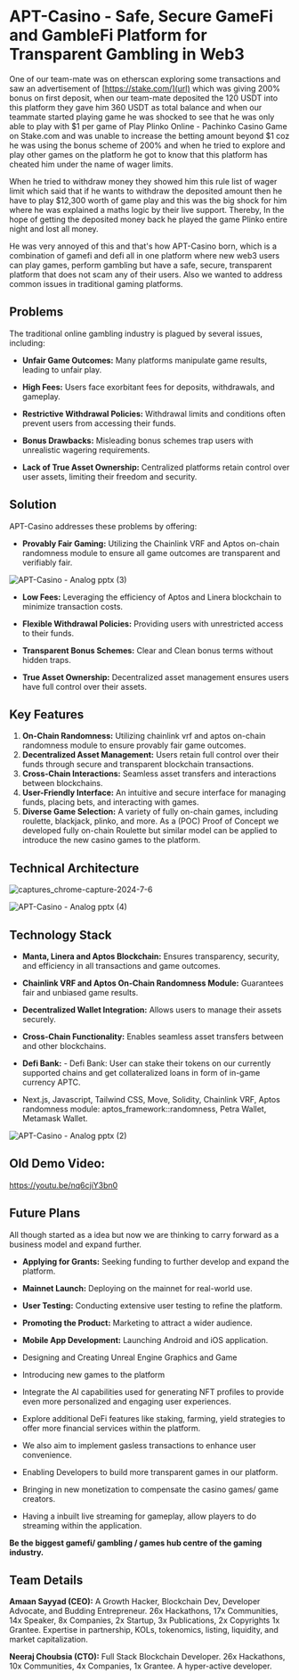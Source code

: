 # APT-Casino - Safe, Secure GameFi and GambleFi Platform for Transparent Gambling in Web3

One of our team-mate was on etherscan exploring some transactions and saw an advertisement of [https://stake.com/](url) which was giving 200% bonus on first deposit, when our team-mate deposited the 120 USDT into this platform they gave him 360 USDT as total balance and when our teammate started playing game he was shocked to see that he was only able to play with $1 per game of Play Plinko Online - Pachinko Casino Game on Stake.com and was unable to increase the betting amount beyond $1 coz he was using the bonus scheme of 200% and when he tried to explore and play other games on the platform he got to know that this platform has cheated him under the name of wager limits.

When he tried to withdraw money they showed him this rule list of wager limit which said that if he wants to withdraw the deposited amount then he have to play $12,300 worth of game play and this was the big shock for him where he was explained a maths logic by their live support. Thereby, In the hope of getting the deposited money back he played the game Plinko entire night and lost all money.

He was very annoyed of this and that's how APT-Casino born, which is a combination of gamefi and defi all in one platform where new web3 users can play games, perform gambling but have a safe, secure, transparent platform that does not scam any of their users. Also we wanted to address common issues in traditional gaming platforms.

## Problems

The traditional online gambling industry is plagued by several issues, including:
- **Unfair Game Outcomes:** Many platforms manipulate game results, leading to unfair play.

- **High Fees:** Users face exorbitant fees for deposits, withdrawals, and gameplay.

- **Restrictive Withdrawal Policies:** Withdrawal limits and conditions often prevent users from accessing their funds.

- **Bonus Drawbacks:** Misleading bonus schemes trap users with unrealistic wagering requirements.

- **Lack of True Asset Ownership:** Centralized platforms retain control over user assets, limiting their freedom and security.

## Solution

APT-Casino addresses these problems by offering:
- **Provably Fair Gaming:** Utilizing the Chainlink VRF and Aptos on-chain randomness module to ensure all game outcomes are transparent and verifiably fair.

![APT-Casino - Analog pptx (3)](https://github.com/user-attachments/assets/6880e1cb-769c-4272-8b66-686a90abf3be)


- **Low Fees:** Leveraging the efficiency of Aptos and Linera blockchain to minimize transaction costs.

- **Flexible Withdrawal Policies:** Providing users with unrestricted access to their funds.

- **Transparent Bonus Schemes:** Clear and Clean bonus terms without hidden traps.

- **True Asset Ownership:** Decentralized asset management ensures users have full control over their assets.

## Key Features

1. **On-Chain Randomness:** Utilizing chainlink vrf and aptos on-chain randomness module to ensure provably fair game outcomes.
2. **Decentralized Asset Management:** Users retain full control over their funds through secure and transparent blockchain transactions.
3. **Cross-Chain Interactions:** Seamless asset transfers and interactions between blockchains.
4. **User-Friendly Interface:** An intuitive and secure interface for managing funds, placing bets, and interacting with games.
5. **Diverse Game Selection:** A variety of fully on-chain games, including roulette, blackjack, plinko, and more. As a (POC) Proof of Concept we developed fully on-chain Roulette but similar model can be applied to introduce the new casino games to the platform.

## Technical Architecture
![captures_chrome-capture-2024-7-6](https://github.com/user-attachments/assets/3915862d-6dda-4db4-9f62-ddf8e4f290c8)

![APT-Casino - Analog pptx (4)](https://github.com/user-attachments/assets/8692e855-0a17-460e-b1fb-fdcf383311db)


## Technology Stack

- **Manta, Linera and Aptos Blockchain:** Ensures transparency, security, and efficiency in all transactions and game outcomes.

- **Chainlink VRF and Aptos On-Chain Randomness Module:** Guarantees fair and unbiased game results.

- **Decentralized Wallet Integration:** Allows users to manage their assets securely.

- **Cross-Chain Functionality:** Enables seamless asset transfers between and other blockchains.

- **Defi Bank:** - Defi Bank: User can stake their tokens on our currently supported chains and get collateralized loans in form of in-game currency APTC.

- Next.js, Javascript, Tailwind CSS, Move, Solidity, Chainlink VRF, Aptos randomness module: aptos_framework::randomness, Petra Wallet, Metamask Wallet.

![APT-Casino - Analog pptx (2)](https://github.com/user-attachments/assets/ec900128-0414-4311-b7a1-46ac75d39288)


## Old Demo Video:

https://youtu.be/nq6cjiY3bn0

## Future Plans

All though started as a idea but now we are thinking to carry forward as a business model and expand further.

- **Applying for Grants:** Seeking funding to further develop and expand the platform.

- **Mainnet Launch:** Deploying on the mainnet for real-world use.

- **User Testing:** Conducting extensive user testing to refine the platform.

- **Promoting the Product:** Marketing to attract a wider audience.

- **Mobile App Development:** Launching Android and iOS application.

- Designing and Creating Unreal Engine Graphics and Game

- Introducing new games to the platform

- Integrate the AI capabilities used for generating NFT profiles to provide even more personalized and engaging user experiences.

- Explore additional DeFi features like staking, farming, yield strategies to offer more financial services within the platform.

- We also aim to implement gasless transactions to enhance user convenience.

- Enabling Developers to build more transparent games in our platform.

- Bringing in new monetization to compensate the casino games/ game creators.

- Having a inbuilt live streaming for gameplay, allow players to do streaming within the application.

**Be the biggest gamefi/ gambling / games hub centre of the gaming industry.**

## Team Details
**Amaan Sayyad (CEO):** A Growth Hacker, Blockchain Dev, Developer Advocate, and Budding Entrepreneur. 26x Hackathons, 17x Communities, 14x Speaker, 8x Companies, 2x Startup, 3x Publications, 2x Copyrights 1x Grantee. Expertise in partnership, KOLs, tokenomics, listing, liquidity, and market capitalization.

**Neeraj Choubsia (CTO):** Full Stack Blockchain Developer. 26x Hackathons, 10x Communities, 4x Companies, 1x Grantee. A hyper-active developer.
